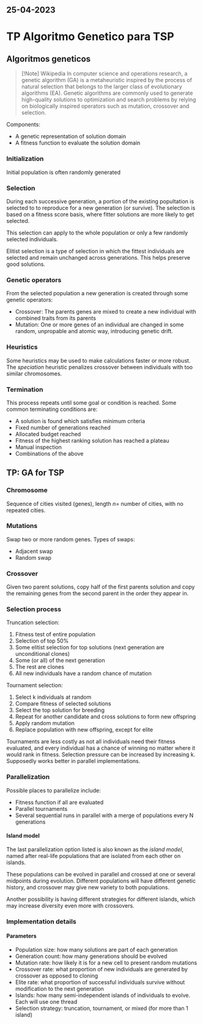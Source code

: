 25-04-2023
---
# TP Algoritmo Genetico para TSP
## Algoritmos geneticos
> [!Note] Wikipedia
> In computer science and operations research, a genetic algorithm (GA) is a metaheuristic inspired by the process of natural selection that belongs to the larger class of evolutionary algorithms (EA). Genetic algorithms are commonly used to generate high-quality solutions to optimization and search problems by relying on biologically inspired operators such as mutation, crossover and selection.

Components:
- A genetic representation of solution domain
- A fitness function to evaluate the solution domain

### Initialization
Initial population is often randomly generated

### Selection
During each successive generation, a portion of the existing popultation is selected to to reproduce for a new generation (or survive). The selection is based on a fitness score basis, where fitter solutions are more likely to get selected.

This selection can apply to the whole population or only a few randomly selected individuals.

Elitist selection is a type of selection in which the fittest individuals are selected and remain unchanged across generations. This helps preserve good solutions.

### Genetic operators
From the selected population a new generation is created through some genetic operators:
- Crossover:
The parents genes are mixed to create a new individual with combined traits from its parents
- Mutation:
One or more genes of an individual are changed in some random, unpropable and atomic way, introducing genetic drift.

### Heuristics
Some heuristics may be used to make calculations faster or more robust. The *speciation* heuristic penalizes crossover between individuals with too similar chromosomes.

### Termination
This process repeats until some goal or condition is reached. Some common terminating conditions are:
- A solution is found which satisfies minimum criteria
- Fixed number of generations reached
- Allocated budget reached
- Fitness of the highest ranking solution has reached a plateau
- Manual inspection
- Combinations of the above

## TP: GA for TSP
### Chromosome
Sequence of cities visited (genes), length $n =$ number of cities, with no repeated cities.

### Mutations
Swap two or more random genes. Types of swaps:
- Adjacent swap
- Random swap

### Crossover
Given two parent solutions, copy half of the first parents solution and copy the remaining genes from the second parent in the order they appear in.

### Selection process
Truncation selection:
1. Fitness test of entire population
2. Selection of top 50%
3. Some elitist selection for top solutions (next generation are unconditional clones)
4. Some (or all) of the next generation
5. The rest are clones
6. All new individuals have a random chance of mutation

Tournament selection:
1. Select k individuals at random
2. Compare fitness of selected solutions
3. Select the top solution for breeding
4. Repeat for another candidate and cross solutions to form new offspring
5. Apply random mutation
6. Replace population with new offspring, except for elite

Tournaments are less costly as not all individuals need their fitness evaluated, and every individual has a chance of winning no matter where it would rank in fitness. Selection pressure can be increased by increasing k.
Supposedly works better in parallel implementations.

### Parallelization
Possible places to parallelize include:
- Fitness function if all are evaluated
- Parallel tournaments
- Several sequential runs in parallel with a merge of populations every N generations

#### Island model
The last parallelization option listed is also known as the *island model*, named after real-life populations that are isolated from each other on islands.

These populations can be evolved in parallel and crossed at one or several midpoints during evolution. Different populations will have different genetic history, and crossover may give new variety to both populations.

Another possibility is having different strategies for different islands, which may increase diversity even more with crossovers.

### Implementation details
#### Parameters
- Population size: how many solutions are part of each generation
- Generation count: how many generations should be evolved
- Mutation rate: how likely it is for a new cell to present random mutations
- Crossover rate: what proportion of new individuals are generated by crossover as opposed to cloning
- Elite rate: what proportion of successful individuals survive without modification to the next generation
- Islands: how many semi-independent islands of individuals to evolve. Each will use one thread
- Selection strategy: truncation, tournament, or mixed (for more than 1 island)